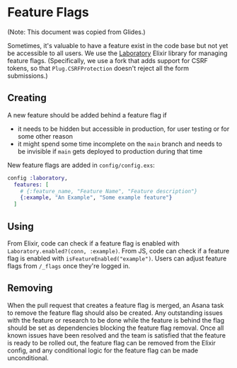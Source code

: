 # Feature Flags

(Note: This document was copied from Glides.)

Sometimes, it's valuable to have a feature exist in the code base but not yet be accessible to all users.
We use the [Laboratory](https://github.com/paulswartz/laboratory/tree/cookie_opts) Elixir library for managing feature flags.
(Specifically, we use a fork that adds support for CSRF tokens, so that `Plug.CSRFProtection` doesn't reject all the form submissions.)

## Creating

A new feature should be added behind a feature flag if

- it needs to be hidden but accessible in production, for user testing or for some other reason
- it might spend some time incomplete on the `main` branch and needs to be invisible if `main` gets deployed to production during that time

New feature flags are added in `config/config.exs`:

```elixir
config :laboratory,
  features: [
    # {:feature_name, "Feature Name", "Feature description"}
    {:example, "An Example", "Some example feature"}
  ]
```

## Using

From Elixir, code can check if a feature flag is enabled with `Laboratory.enabled?(conn, :example)`.
From JS, code can check if a feature flag is enabled with `isFeatureEnabled("example")`.
Users can adjust feature flags from `/_flags` once they're logged in.

## Removing

When the pull request that creates a feature flag is merged, an Asana task to remove the feature flag should also be created.
Any outstanding issues with the feature or research to be done while the feature is behind the flag should be set as dependencies blocking the feature flag removal.
Once all known issues have been resolved and the team is satisfied that the feature is ready to be rolled out, the feature flag can be removed from the Elixir config, and any conditional logic for the feature flag can be made unconditional.
